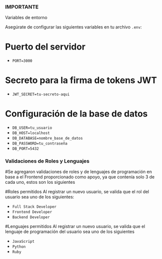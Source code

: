 ### IMPORTANTE

Variables de entorno

Asegúrate de configurar las siguientes variables en tu archivo `.env`:

# Puerto del servidor
- `PORT=3000`

# Secreto para la firma de tokens JWT
- `JWT_SECRET=tu-secreto-aqui `

# Configuración de la base de datos
- `DB_USER=tu_usuario`
- `DB_HOST=localhost`
- `DB_DATABASE=nombre_base_de_datos`
- `DB_PASSWORD=tu_contraseña`
- `DB_PORT=5432`

### Validaciones de Roles y Lenguajes

#Se agregaron validaciones de roles y de lenguajes de programación en base a el Frontend proporcionado como apoyo, ya que contenía solo 3 de cada uno, estos son los siguientes

#Roles permitidos
Al registrar un nuevo usuario, se valida que el rol del usuario sea uno de los siguientes:

- `Full Stack Developer`
- `Frontend Developer`
- `Backend Developer`

#Lenguajes permitidos 
Al registrar un nuevo usuario, se valida que el lenguaje de programación del usuario sea uno de los siguientes
- `JavaScript`
- `Python`
- `Ruby`
